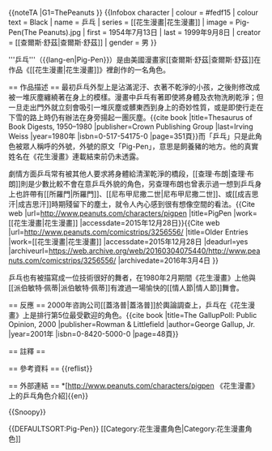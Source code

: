 {{noteTA
|G1=ThePeanuts
}}
{{Infobox character
| colour        = #fedf15
| colour text   = Black
| name          = 乒乓
| series        = [[花生漫畫|花生漫畫]]
| image         = Pig-Pen(The Peanuts).jpg
| first         = 1954年7月13日
| last          = 1999年9月8日
| creator       = [[查爾斯·舒茲|查爾斯·舒茲]]
| gender        = 男
}}

'''乒乓'''（{{lang-en|Pig-Pen}}）是由美國漫畫家[[查爾斯·舒茲|查爾斯·舒茲]]在作品《[[花生漫畫|花生漫畫]]》裡創作的一名角色。

== 作品描述 ==
最初乒乓外型上是沾滿泥汙、衣著不乾淨的小孩，之後則修改成被一堆灰塵纏繞著在身上的模樣。漫畫中乒乓有著即使將身體及衣物洗刷乾淨；但一旦走出門外就立刻會吸引一堆灰塵或髒東西到身上的奇妙性質，或是即使行走在下雪的路上時仍有辦法在身旁揚起一團灰塵。<ref>{{cite book |title=Thesaurus of Book Digests, 1950–1980 |publisher=Crown Publishing Group |last=Irving Weiss |year=1980年 |isbn=0-517-54175-0 |page=351頁}}</ref>而「乒乓」只是此角色被眾人稱呼的外號，<ref group="註" name="註1">外號的原文「Pig-Pen」，意思是飼養豬的地方。</ref>他的真實姓名在《花生漫畫》連載結束前仍未透露。

劇情方面乒乓常有被其他人要求將身體給清潔乾淨的橋段，[[查理·布朗|查理·布朗]]則是少數比較不會在意乒乓外貌的角色，另查理布朗也曾表示過一想到乒乓身上也許帶有[[所羅門|所羅門]]、[[尼布甲尼撒二世|尼布甲尼撒二世]]、或[[成吉思汗|成吉思汗]]時期殘留下的塵土，就令人內心感到很有想像空間的看法。<ref>{{Cite web |url=http://www.peanuts.com/characters/pigpen |title=PigPen |work=[[花生漫畫|花生漫畫]] |accessdate=2015年12月28日}}</ref><ref>{{Cite web |url=http://www.peanuts.com/comicstrips/3256556/ |title=Older Entries |work=[[花生漫畫|花生漫畫]] |accessdate=2015年12月28日 |deadurl=yes |archiveurl=https://web.archive.org/web/20160304075440/http://www.peanuts.com/comicstrips/3256556/ |archivedate=2016年3月4日 }}</ref>

乒乓也有被描寫成一位技術很好的舞者，在1980年2月期間《花生漫畫》上他與[[派伯敏特·佩蒂|派伯敏特·佩蒂]]有渡過一場愉快的[[情人節|情人節]]舞會。

== 反應 ==
2000年咨詢公司[[蓋洛普|蓋洛普]]於輿論調查上，乒乓在《花生漫畫》上是排行第5位最受歡迎的角色。<ref>{{cite book |title=The GallupPoll: Public Opinion, 2000 |publisher=Rowman & Littlefield |author=George Gallup, Jr. |year=2001年 |isbn=0-8420-5000-0 |page=48頁}}</ref>

== 註釋 ==
<references group="註"/>

== 參考資料 ==
{{reflist}}

== 外部連結 ==
*[http://www.peanuts.com/characters/pigpen 《花生漫畫》上的乒乓角色介紹]{{en}}

{{Snoopy}}

{{DEFAULTSORT:Pig-Pen}}
[[Category:花生漫畫角色|Category:花生漫畫角色]]